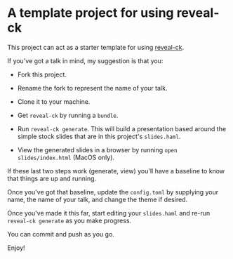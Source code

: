 # A template project for using reveal-ck

This project can act as a starter template for using
[reveal-ck][reveal-ck].

If you've got a talk in mind, my suggestion is that you:

* Fork this project.

* Rename the fork to represent the name of your talk.

* Clone it to your machine.

* Get `reveal-ck` by running a `bundle`.

* Run `reveal-ck generate`. This will build a presentation based
  around the simple stock slides that are in this project's
  `slides.haml`.

* View the generated slides in a browser by running `open
  slides/index.html` (MacOS only).

If these last two steps work (generate, view) you'll have a baseline
to know that things are up and running.

Once you've got that baseline, update the `config.toml` by supplying
your name, the name of your talk, and change the theme if desired.

Once you've made it this far, start editing your `slides.haml` and
re-run `reveal-ck generate` as you make progress.

You can commit and push as you go.

Enjoy!

[reveal-ck]: http://github.com/jedcn/reveal-ck
